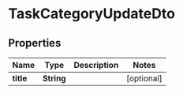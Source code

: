 

# TaskCategoryUpdateDto


## Properties

| Name | Type | Description | Notes |
|------------ | ------------- | ------------- | -------------|
|**title** | **String** |  |  [optional] |



